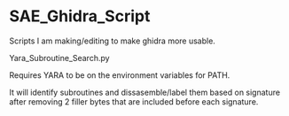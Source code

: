 # SAE_Ghidra_Script
Scripts I am making/editing to make ghidra more usable.

Yara_Subroutine_Search.py

Requires YARA to be on the environment variables for PATH.

It will identify subroutines and dissasemble/label them based on signature after removing 2 filler bytes that are included before each signature.
